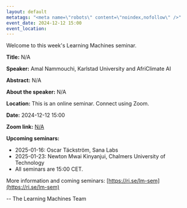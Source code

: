 ```yaml
---
layout: default
metatags: "<meta name=\"robots\" content=\"noindex,nofollow\" />"
event_date: 2024-12-12 15:00
event_location: 
---
```

 
Welcome to this week's Learning Machines seminar.

**Title:** N/A

**Speaker:** Amal Nammouchi, Karlstad University and AfriClimate AI

**Abstract:** N/A

**About the speaker:** N/A

**Location:** This is an online seminar. Connect using Zoom.

**Date:** 2024-12-12 15:00

**Zoom link:** [N/A](N/A)

**Upcoming seminars:**

* 2025-01-16: Oscar Täckström, Sana Labs
* 2025-01-23: Newton Mwai Kinyanjui, Chalmers University of Technology
* All seminars are 15:00 CET.

More information and coming seminars: [https://ri.se/lm-sem](https://ri.se/lm-sem)

-- The Learning Machines Team


